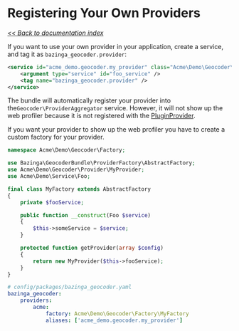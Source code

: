 # Registering Your Own Providers

*[<< Back to documentation index](/Resources/doc/index.md)*

If you want to use your own provider in your application, create a service, and tag it as `bazinga_geocoder.provider`:

```xml
<service id="acme_demo.geocoder.my_provider" class="Acme\Demo\Geocoder\Provider\MyProvider">
    <argument type="service" id="foo_service" />
    <tag name="bazinga_geocoder.provider" />
</service>
```

The bundle will automatically register your provider into the`Geocoder\ProviderAggregator` service. However, it will not
show up the web profiler because it is not registered with the [PluginProvider](/Resources/doc/plugins.md).

If you want your provider to show up the web profiler you have to create a custom factory for your provider.

```php
namespace Acme\Demo\Geocoder\Factory;

use Bazinga\GeocoderBundle\ProviderFactory\AbstractFactory;
use Acme\Demo\Geocoder\Provider\MyProvider;
use Acme\Demo\Service\Foo;

final class MyFactory extends AbstractFactory
{
    private $fooService;

    public function __construct(Foo $service)
    {
        $this->someService = $service;
    }

    protected function getProvider(array $config)
    {
        return new MyProvider($this->fooService);
    }
}
```

```yaml
# config/packages/bazinga_geocoder.yaml
bazinga_geocoder:
    providers:
        acme:
            factory: Acme\Demo\Geocoder\Factory\MyFactory
            aliases: ['acme_demo.geocoder.my_provider']
```
